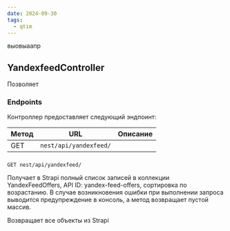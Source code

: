 ```yaml
---
date: 2024-09-30
tags:
  - qtim
---
```

выовыаапр

## YandexfeedController

Позволяет

### Endpoints

Контроллер предоставляет следующий эндпоинт:

| Метод | URL                    | Описание |
| ----- | ---------------------- | -------- |
| GET   | `nest/api/yandexfeed/` |          |

### 

`GET nest/api/yandexfeed/`

Получает в Strapi полный список записей в коллекции YandexFeedOffers, API ID: yandex-feed-offers, сортировка по возрастанию. В случае возникновения ошибки при выполнении запроса выводится предупреждение в консоль, а метод возвращает пустой массив.

Возвращает все объекты из Strapi